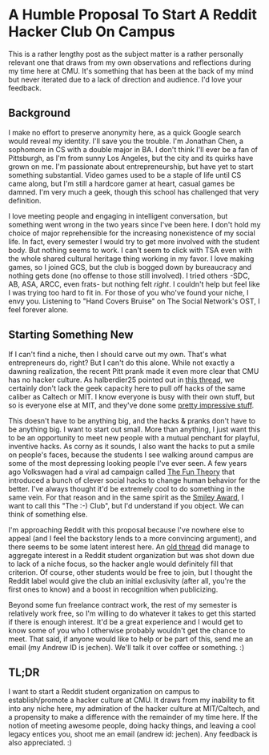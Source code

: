 # A Humble Proposal To Start A Reddit Hacker Club On Campus

This is a rather lengthy post as the subject matter is a rather personally relevant one that draws from my own observations and reflections during my time here at CMU. It's something that has been at the back of my mind but never iterated due to a lack of direction and audience. I'd love your feedback.

## Background

I make no effort to preserve anonymity here, as a quick Google search would reveal my identity. I'll save you the trouble. I'm Jonathan Chen, a sophomore in CS with a double major in BA. I don't think I'll ever be a fan of Pittsburgh, as I'm from sunny Los Angeles, but the city and its quirks have grown on me. I'm passionate about entrepreneurship, but have yet to start something substantial. Video games used to be a staple of life until CS came along, but I'm still a hardcore gamer at heart, casual games be damned. I'm very much a geek, though this school has challenged that very definition.

I love meeting people and engaging in intelligent conversation, but something went wrong in the two years since I've been here. I don't hold my choice of major reprehensible for the increasing nonexistence of my social life. In fact, every semester I would try to get more involved with the student body. But nothing seems to work. I can't seem to click with TSA even with the whole shared cultural heritage thing working in my favor. I love making games, so I joined GCS, but the club is bogged down by bureaucracy and nothing gets done (no offense to those still involved). I tried others -SDC, AB, ASA, ARCC, even frats- but nothing felt *right*. I couldn't help but feel like I was trying too hard to fit in. For those of you who've found your niche, I envy you. Listening to "Hand Covers Bruise" on The Social Network's OST, I feel forever alone.

## Starting Something New

If I can't find a niche, then I should carve out my own. That's what entrepreneurs do, right? But I can't do this alone. While not exactly a dawning realization, the recent Pitt prank made it even more clear that CMU has no hacker culture. As halberdier25 pointed out in [this thread](http://www.reddit.com/r/cmu/comments/g4djm/pitt_took_the_fence/), we certainly don't lack the geek capacity here to pull off hacks of the same caliber as Caltech or MIT. I know everyone is busy with their own stuff, but so is everyone else at MIT, and they've done some [pretty impressive stuff](http://hacks.mit.edu/).

This doesn't have to be anything big, and the hacks & pranks don't have to be anything big. I want to start out small. More than anything, I just want this to be an opportunity to meet new people with a mutual penchant for playful, inventive hacks. As corny as it sounds, I also want the hacks to put a smile on people's faces, because the students I see walking around campus are some of the most depressing looking people I've ever seen. A few years ago Volkswagen had a viral ad campaign called [The Fun Theory](http://www.thefuntheory.com/) that introduced a bunch of clever social hacks to change human behavior for the better. I've always thought it'd be extremely cool to do something in the same vein. For that reason and in the same spirit as the [Smiley Award](http://www.cs.cmu.edu/smiley/sa.html), I want to call this "The :-) Club", but I'd understand if you object. We can think of something else.

I'm approaching Reddit with this proposal because I've nowhere else to appeal (and I feel the backstory lends to a more convincing argument), and there seems to be some latent interest here. An [old thread](http://www.reddit.com/r/cmu/comments/fcibn/would_anyone_be_interested_in_starting_a_reddit/) did manage to aggregate interest in a Reddit student organization but was shot down due to lack of a niche focus, so the hacker angle would definitely fill that criterion. Of course, other students would be free to join, but I thought the Reddit label would give the club an initial exclusivity (after all, you're the first ones to know) and a boost in recognition when publicizing.

Beyond some fun freelance contract work, the rest of my semester is relatively work free, so I'm willing to do whatever it takes to get this started if there is enough interest. It'd be a great experience and I would get to know some of you who I otherwise probably wouldn't get the chance to meet. That said, if anyone would like to help or be part of this, send me an email (my Andrew ID is jechen). We'll talk it over coffee or something. :)

## TL;DR

I want to start a Reddit student organization on campus to establish/promote a hacker culture at CMU. It draws from my inability to fit into any niche here, my admiration of the hacker culture at MIT/Caltech, and a propensity to make a difference with the remainder of my time here. If the notion of meeting awesome people, doing hacky things, and leaving a cool legacy entices you, shoot me an email (andrew id: jechen). Any feedback is also appreciated. :)
